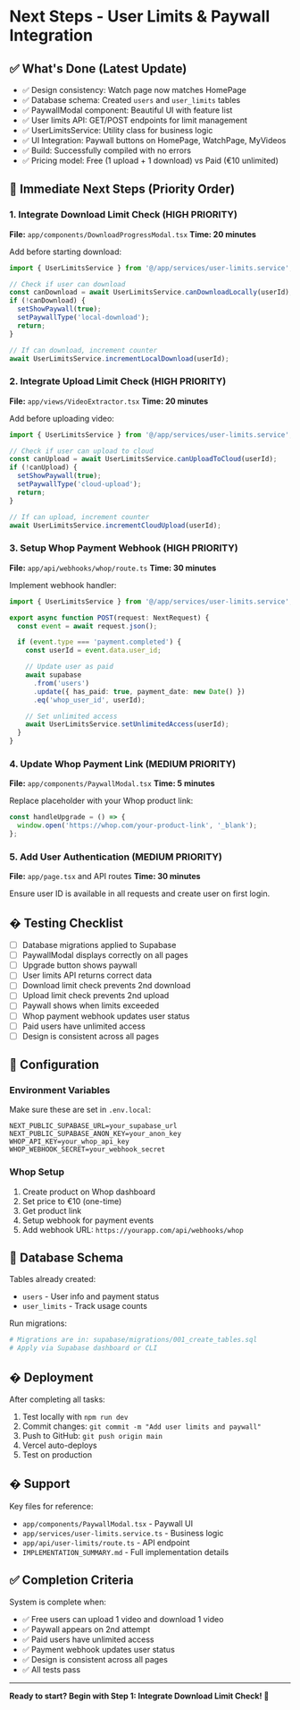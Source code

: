 # Next Steps - User Limits & Paywall Integration

## ✅ What's Done (Latest Update)

- ✅ Design consistency: Watch page now matches HomePage
- ✅ Database schema: Created `users` and `user_limits` tables
- ✅ PaywallModal component: Beautiful UI with feature list
- ✅ User limits API: GET/POST endpoints for limit management
- ✅ UserLimitsService: Utility class for business logic
- ✅ UI Integration: Paywall buttons on HomePage, WatchPage, MyVideos
- ✅ Build: Successfully compiled with no errors
- ✅ Pricing model: Free (1 upload + 1 download) vs Paid (€10 unlimited)

## 🎯 Immediate Next Steps (Priority Order)

### 1. Integrate Download Limit Check (HIGH PRIORITY)
**File:** `app/components/DownloadProgressModal.tsx`
**Time: 20 minutes**

Add before starting download:
```typescript
import { UserLimitsService } from '@/app/services/user-limits.service';

// Check if user can download
const canDownload = await UserLimitsService.canDownloadLocally(userId);
if (!canDownload) {
  setShowPaywall(true);
  setPaywallType('local-download');
  return;
}

// If can download, increment counter
await UserLimitsService.incrementLocalDownload(userId);
```

### 2. Integrate Upload Limit Check (HIGH PRIORITY)
**File:** `app/views/VideoExtractor.tsx`
**Time: 20 minutes**

Add before uploading video:
```typescript
import { UserLimitsService } from '@/app/services/user-limits.service';

// Check if user can upload to cloud
const canUpload = await UserLimitsService.canUploadToCloud(userId);
if (!canUpload) {
  setShowPaywall(true);
  setPaywallType('cloud-upload');
  return;
}

// If can upload, increment counter
await UserLimitsService.incrementCloudUpload(userId);
```

### 3. Setup Whop Payment Webhook (HIGH PRIORITY)
**File:** `app/api/webhooks/whop/route.ts`
**Time: 30 minutes**

Implement webhook handler:
```typescript
import { UserLimitsService } from '@/app/services/user-limits.service';

export async function POST(request: NextRequest) {
  const event = await request.json();

  if (event.type === 'payment.completed') {
    const userId = event.data.user_id;

    // Update user as paid
    await supabase
      .from('users')
      .update({ has_paid: true, payment_date: new Date() })
      .eq('whop_user_id', userId);

    // Set unlimited access
    await UserLimitsService.setUnlimitedAccess(userId);
  }
}
```

### 4. Update Whop Payment Link (MEDIUM PRIORITY)
**File:** `app/components/PaywallModal.tsx`
**Time: 5 minutes**

Replace placeholder with your Whop product link:
```typescript
const handleUpgrade = () => {
  window.open('https://whop.com/your-product-link', '_blank');
};
```

### 5. Add User Authentication (MEDIUM PRIORITY)
**File:** `app/page.tsx` and API routes
**Time: 30 minutes**

Ensure user ID is available in all requests and create user on first login.

## � Testing Checklist

- [ ] Database migrations applied to Supabase
- [ ] PaywallModal displays correctly on all pages
- [ ] Upgrade button shows paywall
- [ ] User limits API returns correct data
- [ ] Download limit check prevents 2nd download
- [ ] Upload limit check prevents 2nd upload
- [ ] Paywall shows when limits exceeded
- [ ] Whop payment webhook updates user status
- [ ] Paid users have unlimited access
- [ ] Design is consistent across all pages

## 🔧 Configuration

### Environment Variables
Make sure these are set in `.env.local`:
```
NEXT_PUBLIC_SUPABASE_URL=your_supabase_url
NEXT_PUBLIC_SUPABASE_ANON_KEY=your_anon_key
WHOP_API_KEY=your_whop_api_key
WHOP_WEBHOOK_SECRET=your_webhook_secret
```

### Whop Setup
1. Create product on Whop dashboard
2. Set price to €10 (one-time)
3. Get product link
4. Setup webhook for payment events
5. Add webhook URL: `https://yourapp.com/api/webhooks/whop`

## 📝 Database Schema

Tables already created:
- `users` - User info and payment status
- `user_limits` - Track usage counts

Run migrations:
```bash
# Migrations are in: supabase/migrations/001_create_tables.sql
# Apply via Supabase dashboard or CLI
```

## � Deployment

After completing all tasks:
1. Test locally with `npm run dev`
2. Commit changes: `git commit -m "Add user limits and paywall"`
3. Push to GitHub: `git push origin main`
4. Vercel auto-deploys
5. Test on production

## � Support

Key files for reference:
- `app/components/PaywallModal.tsx` - Paywall UI
- `app/services/user-limits.service.ts` - Business logic
- `app/api/user-limits/route.ts` - API endpoint
- `IMPLEMENTATION_SUMMARY.md` - Full implementation details

## ✅ Completion Criteria

System is complete when:
- ✅ Free users can upload 1 video and download 1 video
- ✅ Paywall appears on 2nd attempt
- ✅ Paid users have unlimited access
- ✅ Payment webhook updates user status
- ✅ Design is consistent across all pages
- ✅ All tests pass

---

**Ready to start? Begin with Step 1: Integrate Download Limit Check! 🚀**

